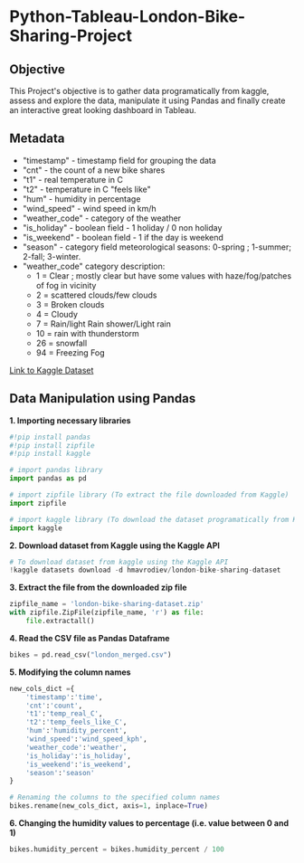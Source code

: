 # Python-Tableau-London-Bike-Sharing-Project

## Objective
This Project's objective is to gather data programatically from kaggle, assess and explore the data, manipulate it using Pandas and finally create an interactive great looking dashboard in Tableau. 

## Metadata
- "timestamp" - timestamp field for grouping the data
- "cnt" - the count of a new bike shares
- "t1" - real temperature in C
- "t2" - temperature in C "feels like"
- "hum" - humidity in percentage
- "wind_speed" - wind speed in km/h
- "weather_code" - category of the weather
- "is_holiday" - boolean field - 1 holiday / 0 non holiday
- "is_weekend" - boolean field - 1 if the day is weekend
- "season" - category field meteorological seasons: 0-spring ; 1-summer; 2-fall; 3-winter.
- "weather_code" category description:
    - 1 = Clear ; mostly clear but have some values with haze/fog/patches of fog in vicinity 
    - 2 = scattered clouds/few clouds 
    - 3 = Broken clouds 
    - 4 = Cloudy 
    - 7 = Rain/light Rain shower/Light rain 
    - 10 = rain with thunderstorm 
    - 26 = snowfall 
    - 94 = Freezing Fog

[Link to Kaggle Dataset](https://www.kaggle.com/datasets/hmavrodiev/london-bike-sharing-dataset/data)

## Data Manipulation using Pandas
**1. Importing necessary libraries**
```python
#!pip install pandas
#!pip install zipfile
#!pip install kaggle

# import pandas library
import pandas as pd

# import zipfile library (To extract the file downloaded from Kaggle)
import zipfile

# import kaggle library (To download the dataset programatically from Kaggle)
import kaggle
```

**2. Download dataset from Kaggle using the Kaggle API**
```python
# To download dataset from kaggle using the Kaggle API
!kaggle datasets download -d hmavrodiev/london-bike-sharing-dataset
```

**3. Extract the file from the downloaded zip file**
```python
zipfile_name = 'london-bike-sharing-dataset.zip'
with zipfile.ZipFile(zipfile_name, 'r') as file:
    file.extractall()
```

**4. Read the CSV file as Pandas Dataframe**
```python
bikes = pd.read_csv("london_merged.csv")
```

**5. Modifying the column names**
```python
new_cols_dict ={
    'timestamp':'time',
    'cnt':'count', 
    't1':'temp_real_C',
    't2':'temp_feels_like_C',
    'hum':'humidity_percent',
    'wind_speed':'wind_speed_kph',
    'weather_code':'weather',
    'is_holiday':'is_holiday',
    'is_weekend':'is_weekend',
    'season':'season'
}

# Renaming the columns to the specified column names
bikes.rename(new_cols_dict, axis=1, inplace=True)
```

**6. Changing the humidity values to percentage (i.e. value between 0 and 1)**
```python
bikes.humidity_percent = bikes.humidity_percent / 100
```

